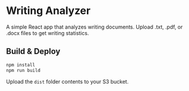 # Writing Analyzer

A simple React app that analyzes writing documents. Upload .txt, .pdf, or .docx files to get writing statistics.

## Build & Deploy

```bash
npm install
npm run build
```

Upload the `dist` folder contents to your S3 bucket.
